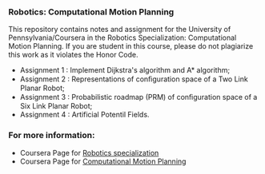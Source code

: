### Robotics: Computational Motion Planning

This repository contains notes and assignment for the University of Pennsylvania/Coursera in the Robotics Specialization: Computational Motion Planning. If you are student in this course, please do not plagiarize this work as it violates the Honor Code.

 * Assignment 1 : Implement Dijkstra's algorithm and A* algorithm;
 * Assignment 2 : Representations of conﬁguration space of a Two Link Planar Robot;
 * Assignment 3 : Probabilistic roadmap (PRM) of conﬁguration space of a Six Link Planar Robot;
 * Assignment 4 : Artificial Potentil Fields.

### For more information:

 * Coursera Page for [Robotics specialization](https://www.coursera.org/specializations/robotics) 
 * Coursera Page for [Computational Motion Planning](https://www.coursera.org/learn/robotics-motion-planning)  
